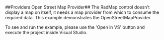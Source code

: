 ##Providers Open Street Map Provider##
The RadMap control doesn't display a map on itself, it needs a map provider from which to consume the required data. This example demonstrates the OpenStreetMapProvider.

To see and run the example, please use the 'Open in VS' button and execute the project inside Visual Studio.
